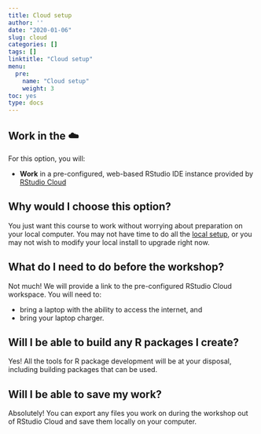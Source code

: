 ```yaml
---
title: Cloud setup
author: ''
date: "2020-01-06"
slug: cloud
categories: []
tags: []
linktitle: "Cloud setup"
menu:
  pre:
    name: "Cloud setup"
    weight: 3
toc: yes
type: docs
---
```


## Work in the :cloud:

For this option, you will:

- **Work** in a pre-configured, web-based RStudio IDE instance provided by [RStudio Cloud](http://rstudio.cloud)

## Why would I choose this option?

You just want this course to work without worrying about preparation on your local computer. You may not have time to do all the [local setup](../local), or you may not wish to modify your local install to upgrade right now. 

## What do I need to do before the workshop?

Not much! We will provide a link to the pre-configured RStudio Cloud workspace. You will need to:

- bring a laptop with the ability to access the internet, and
- bring your laptop charger.

## Will I be able to build any R packages I create?

Yes! All the tools for R package development will be at your disposal, including building packages that can be used.

## Will I be able to save my work?

Absolutely! You can export any files you work on during the workshop out of RStudio Cloud and save them locally on your computer.
